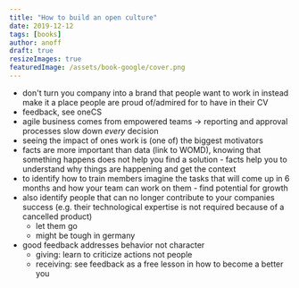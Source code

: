 ```yaml
---
title: "How to build an open culture"
date: 2019-12-12
tags: [books]
author: anoff
draft: true
resizeImages: true
featuredImage: /assets/book-google/cover.png
---
```


- don't turn you company into a brand that people want to work in instead make it a place people are proud of/admired for to have in their CV
- feedback, see oneCS
- agile business comes from empowered teams -> reporting and approval processes slow down *every* decision
- seeing the impact of ones work is (one of) the biggest motivators
- facts are more important than data (link to WOMD), knowing that something happens does not help you find a solution - facts help you to understand why things are happening and get the context
- to identify how to train members imagine the tasks that will come up in 6 months and how your team can work on them - find potential for growth
- also identify people that can no longer contribute to your companies success (e.g. their technological expertise is not required because of a cancelled product)
    - let them go
    - might be tough in germany
- good feedback addresses behavior not character
    - giving: learn to criticize actions not people
    - receiving: see feedback as a free lesson in how to become a better you
